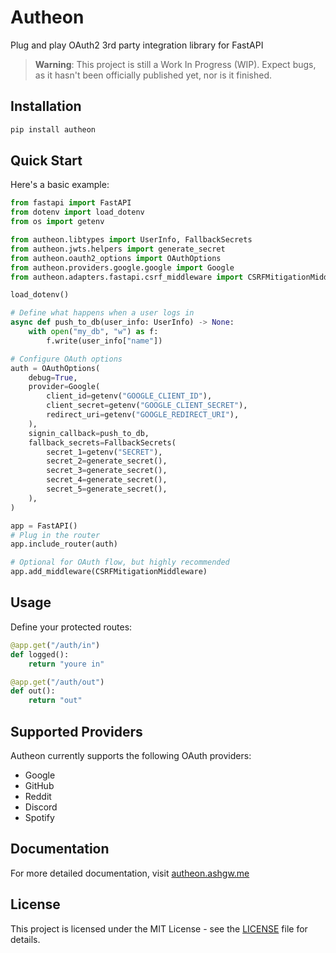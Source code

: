 # Autheon

Plug and play OAuth2 3rd party integration library for FastAPI

> **Warning**: This project is still a Work In Progress (WIP). Expect bugs, as it hasn't been officially published yet, nor is it finished.

## Installation

```bash
pip install autheon
```

## Quick Start

Here's a basic example:

```python
from fastapi import FastAPI
from dotenv import load_dotenv
from os import getenv

from autheon.libtypes import UserInfo, FallbackSecrets
from autheon.jwts.helpers import generate_secret
from autheon.oauth2_options import OAuthOptions
from autheon.providers.google.google import Google
from autheon.adapters.fastapi.csrf_middleware import CSRFMitigationMiddleware

load_dotenv()

# Define what happens when a user logs in
async def push_to_db(user_info: UserInfo) -> None:
    with open("my_db", "w") as f:
        f.write(user_info["name"])

# Configure OAuth options
auth = OAuthOptions(
    debug=True,
    provider=Google(
        client_id=getenv("GOOGLE_CLIENT_ID"),
        client_secret=getenv("GOOGLE_CLIENT_SECRET"),
        redirect_uri=getenv("GOOGLE_REDIRECT_URI"),
    ),
    signin_callback=push_to_db,
    fallback_secrets=FallbackSecrets(
        secret_1=getenv("SECRET"),
        secret_2=generate_secret(),
        secret_3=generate_secret(),
        secret_4=generate_secret(),
        secret_5=generate_secret(),
    ),
)

app = FastAPI()
# Plug in the router
app.include_router(auth)

# Optional for OAuth flow, but highly recommended
app.add_middleware(CSRFMitigationMiddleware)
```

## Usage

Define your protected routes:

```python
@app.get("/auth/in")
def logged():
    return "youre in"

@app.get("/auth/out")
def out():
    return "out"
```

## Supported Providers

Autheon currently supports the following OAuth providers:

-   Google
-   GitHub
-   Reddit
-   Discord
-   Spotify

## Documentation

For more detailed documentation, visit [autheon.ashgw.me](https://autheon.ashgw.me)

## License

This project is licensed under the MIT License - see the [LICENSE](https://github.com/ashgw/fastauth/blob/main/LICENSE) file for details.

```

```
